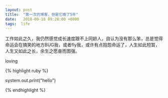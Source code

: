 ```yaml
---
layout: post
title:  "第一次的博客，但是它晚了5年"
date:   2018-09-18 09:28:00 +0800
tags:  life 
---
```


工作如此之久，我仍然感觉成长速度跟不上同龄人，自认为没有那么笨，总是觉得命运会在搞笑的地方BUG我，或者fly我，或许有点抱怨命运了，人生如此短暂，人生又如此之长，余生之愿奋而图强。


loving



{% highlight ruby %}

 system.out.print("hello")

{% endhighlight %}


